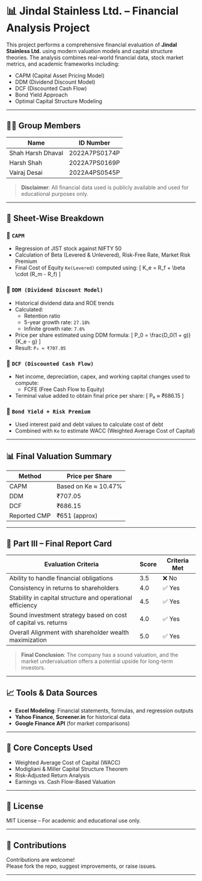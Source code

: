 # 📊 Jindal Stainless Ltd. – Financial Analysis Project

This project performs a comprehensive financial evaluation of **Jindal Stainless Ltd.** using modern valuation models and capital structure theories. The analysis combines real-world financial data, stock market metrics, and academic frameworks including:

- CAPM (Capital Asset Pricing Model)
- DDM (Dividend Discount Model)
- DCF (Discounted Cash Flow)
- Bond Yield Approach
- Optimal Capital Structure Modeling

---

## 🧑‍💼 Group Members

| Name             | ID Number       |
|------------------|-----------------|
| Shah Harsh Dhaval | 2022A7PS0174P |
| Harsh Shah        | 2022A7PS0169P |
| Vairaj Desai      | 2022A4PS0545P |

> **Disclaimer**: All financial data used is publicly available and used for educational purposes only.

---

## 📁 Sheet-Wise Breakdown

### 🔹 `CAPM`
- Regression of JIST stock against NIFTY 50
- Calculation of Beta (Levered & Unlevered), Risk-Free Rate, Market Risk Premium
- Final Cost of Equity `Ke(Levered)` computed using:
  \[
  K_e = R_f + \beta \cdot (R_m - R_f)
  \]

### 🔹 `DDM (Dividend Discount Model)`
- Historical dividend data and ROE trends
- Calculated:
  - Retention ratio
  - 5-year growth rate: `27.18%`
  - Infinite growth rate: `7.6%`
- Price per share estimated using DDM formula:
  \[
  P_0 = \frac{D_0(1 + g)}{K_e - g}
  \]
- Result: `P₀ ≈ ₹707.05`

### 🔹 `DCF (Discounted Cash Flow)`
- Net income, depreciation, capex, and working capital changes used to compute:
  - FCFE (Free Cash Flow to Equity)
- Terminal value added to obtain final price per share:
  \[
  P₀ ≈ ₹686.15
  \]

### 🔹 `Bond Yield + Risk Premium`
- Used interest paid and debt values to calculate cost of debt
- Combined with `Ke` to estimate WACC (Weighted Average Cost of Capital)

---

## 📊 Final Valuation Summary

| Method     | Price per Share |
|------------|------------------|
| CAPM       | Based on Ke ≈ 10.47% |
| DDM        | ₹707.05          |
| DCF        | ₹686.15          |
| Reported CMP | ₹651 (approx)   |

---

## 🧾 Part III – Final Report Card

| Evaluation Criteria                                                   | Score | Criteria Met |
|------------------------------------------------------------------------|--------|---------------|
| Ability to handle financial obligations                               | 3.5    | ❌ No         |
| Consistency in returns to shareholders                                | 4.0    | ✅ Yes        |
| Stability in capital structure and operational efficiency             | 4.5    | ✅ Yes        |
| Sound investment strategy based on cost of capital vs. returns        | 4.0    | ✅ Yes        |
| Overall Alignment with shareholder wealth maximization                | 5.0    | ✅ Yes        |

> **Final Conclusion**: The company has a sound valuation, and the market undervaluation offers a potential upside for long-term investors.

---

## 📈 Tools & Data Sources

- **Excel Modeling**: Financial statements, formulas, and regression outputs
- **Yahoo Finance**, **Screener.in** for historical data
- **Google Finance API** (for market comparisons)

---

## 🧮 Core Concepts Used

- Weighted Average Cost of Capital (WACC)
- Modigliani & Miller Capital Structure Theorem
- Risk-Adjusted Return Analysis
- Earnings vs. Cash Flow-Based Valuation

---

## 📌 License

MIT License – For academic and educational use only.

---

## 🙌 Contributions

Contributions are welcome!  
Please fork the repo, suggest improvements, or raise issues.

---

